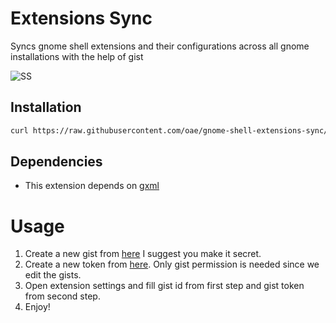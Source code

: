 # Extensions Sync

Syncs gnome shell extensions and their configurations across all gnome installations with the help of gist

![SS](https://i.imgur.com/2vJ89Zo.jpg)

## Installation

```bash
curl https://raw.githubusercontent.com/oae/gnome-shell-extensions-sync/master/installer.sh | bash
```

## Dependencies

* This extension depends on [gxml](https://gitlab.gnome.org/GNOME/gxml.git)

# Usage

1. Create a new gist from [here](https://gist.github.com/) I suggest you make it secret.
2. Create a new token from [here](https://github.com/settings/tokens/new). Only gist permission is needed since we edit the gists.
3. Open extension settings and fill gist id from first step and gist token from second step.
4. Enjoy!

